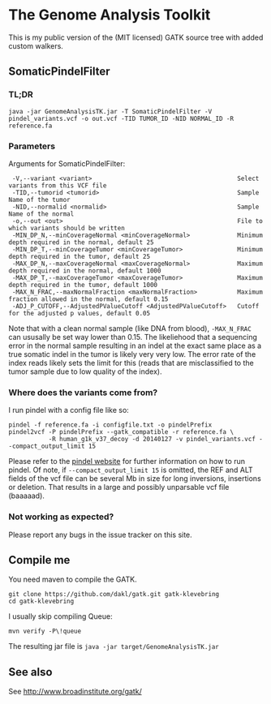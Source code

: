 # The Genome Analysis Toolkit

This is my public version of the (MIT licensed) GATK source tree with added custom walkers. 

## SomaticPindelFilter

### TL;DR
    
    java -jar GenomeAnalysisTK.jar -T SomaticPindelFilter -V pindel_variants.vcf -o out.vcf -TID TUMOR_ID -NID NORMAL_ID -R reference.fa
   
### Parameters
    
Arguments for SomaticPindelFilter:

     -V,--variant <variant>                                        Select variants from this VCF file
     -TID,--tumorid <tumorid>                                      Sample Name of the tumor
     -NID,--normalid <normalid>                                    Sample Name of the normal
     -o,--out <out>                                                File to which variants should be written
     -MIN_DP_N,--minCoverageNormal <minCoverageNormal>             Minimum depth required in the normal, default 25
     -MIN_DP_T,--minCoverageTumor <minCoverageTumor>               Minimum depth required in the tumor, default 25
     -MAX_DP_N,--maxCoverageNormal <maxCoverageNormal>             Maximum depth required in the normal, default 1000
     -MAX_DP_T,--maxCoverageTumor <maxCoverageTumor>               Maximum depth required in the tumor, default 1000
     -MAX_N_FRAC,--maxNormalFraction <maxNormalFraction>           Maximum fraction allowed in the normal, default 0.15
     -ADJ_P_CUTOFF,--AdjustedPValueCutoff <AdjustedPValueCutoff>   Cutoff for the adjusted p values, default 0.05

Note that with a clean normal sample (like DNA from blood), `-MAX_N_FRAC` can ususally be set way lower than 0.15. The likeliehood that a sequencing error in the normal sample resulting in an indel at the exact same place as a true somatic indel in the tumor is likely very very low. The error rate of the index reads likely sets the limit for this (reads that are misclassified to the tumor sample due to low quality of the index). 
   
### Where does the variants come from?

I run pindel with a config file like so:

    pindel -f reference.fa -i configfile.txt -o pindelPrefix
    pindel2vcf -P pindelPrefix --gatk_compatible -r reference.fa \
               -R human_g1k_v37_decoy -d 20140127 -v pindel_variants.vcf --compact_output_limit 15

Please refer to the [pindel website](http://gmt.genome.wustl.edu/pindel/current/) for further information on how to run pindel. Of note, if `--compact_output_limit 15` is omitted, the REF and ALT fields of the vcf file can be several Mb in size for long inversions, insertions or deletion. That results in a large and possibly unparsable vcf file (baaaaad). 

### Not working as expected?
Please report any bugs in the issue tracker on this site.

## Compile me

You need maven to compile the GATK. 

    git clone https://github.com/dakl/gatk.git gatk-klevebring
    cd gatk-klevebring

I usually skip compiling Queue: 

    mvn verify -P\!queue
    
The resulting jar file is `java -jar target/GenomeAnalysisTK.jar`

## See also

See http://www.broadinstitute.org/gatk/
